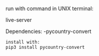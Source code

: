 run with command in UNIX terminal:

live-server

Dependencies:
-pycountry-convert
    
    install with:
    pip3 install pycountry-convert
